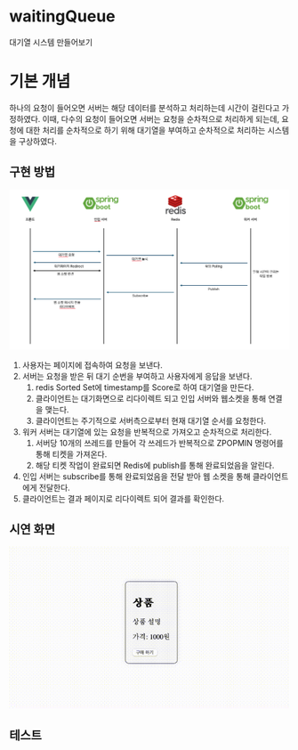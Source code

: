 # waitingQueue

대기열 시스템 만들어보기

# 기본 개념

하나의 요청이 들어오면 서버는 해당 데이터를 분석하고 처리하는데 시간이 걸린다고 가정하였다.
이때, 다수의 요청이 들어오면 서버는 요청을 순차적으로 처리하게 되는데,
요청에 대한 처리를 순차적으로 하기 위해 대기열을 부여하고 순차적으로 처리하는 시스템을 구상하였다.

## 구현 방법

![image1.png](./assets/image1.png)

1. 사용자는 페이지에 접속하여 요청을 보낸다.
2. 서버는 요청을 받은 뒤 대기 순번을 부여하고 사용자에게 응답을 보낸다.
   1. redis Sorted Set에 timestamp를 Score로 하여 대기열을 만든다. 
   2. 클라이언트는 대기화면으로 리다이렉트 되고 인입 서버와 웹소켓을 통해 연결을 맺는다.
   3. 클라이언트는 주기적으로 서버측으로부터 현재 대기열 순서를 요청한다.
3. 워커 서버는 대기열에 있는 요청을 반복적으로 가져오고 순차적으로 처리한다.
   1. 서버당 10개의 쓰레드를 만들어 각 쓰레드가 반복적으로 ZPOPMIN 명령어를 통해 티켓을 가져온다.
   2. 해당 티켓 작업이 완료되면 Redis에 publish를 통해 완료되었음을 알린다.
4. 인입 서버는 subscribe를 통해 완료되었음을 전달 받아 웹 소켓을 통해 클라이언트에게 전달한다.
5. 클라이언트는 결과 페이지로 리다이렉트 되어 결과를 확인한다.

## 시연 화면

![image3.gif](assets/image3.gif)

## 테스트


